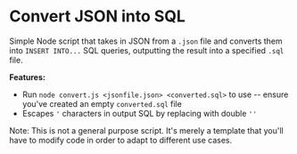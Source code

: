 # Convert JSON into SQL

Simple Node script that takes in JSON from a `.json` file and converts them into `INSERT INTO...` SQL queries, outputting the result into a specified `.sql` file.

__Features:__

* Run `node convert.js <jsonfile.json> <converted.sql>` to use -- ensure you've created an empty `converted.sql` file
* Escapes `'` characters in output SQL by replacing with double `''`

Note: This is not a general purpose script. It's merely a template that you'll have to modify code in order to adapt to different use cases.
